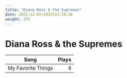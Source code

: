 ```yaml
---
title: "Diana Ross & the Supremes"
date: 2022-12-07/2022T23:19:26
weight: 373
---
```


# Diana Ross & the Supremes

 Song | Plays 
----- | -----:
My Favorite Things | 4
